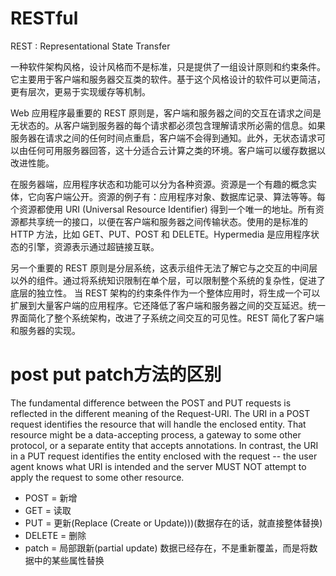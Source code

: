 # RESTful 
REST : Representational State Transfer


一种软件架构风格，设计风格而不是标准，只是提供了一组设计原则和约束条件。它主要用于客户端和服务器交互类的软件。基于这个风格设计的软件可以更简洁，更有层次，更易于实现缓存等机制。


Web 应用程序最重要的 REST 原则是，客户端和服务器之间的交互在请求之间是无状态的。从客户端到服务器的每个请求都必须包含理解请求所必需的信息。如果服务器在请求之间的任何时间点重启，客户端不会得到通知。此外，无状态请求可以由任何可用服务器回答，这十分适合云计算之类的环境。客户端可以缓存数据以改进性能。

在服务器端，应用程序状态和功能可以分为各种资源。资源是一个有趣的概念实体，它向客户端公开。资源的例子有：应用程序对象、数据库记录、算法等等。每个资源都使用 URI (Universal Resource Identifier) 得到一个唯一的地址。所有资源都共享统一的接口，以便在客户端和服务器之间传输状态。使用的是标准的 HTTP 方法，比如 GET、PUT、POST 和 DELETE。Hypermedia 是应用程序状态的引擎，资源表示通过超链接互联。

另一个重要的 REST 原则是分层系统，这表示组件无法了解它与之交互的中间层以外的组件。通过将系统知识限制在单个层，可以限制整个系统的复杂性，促进了底层的独立性。
当 REST 架构的约束条件作为一个整体应用时，将生成一个可以扩展到大量客户端的应用程序。它还降低了客户端和服务器之间的交互延迟。统一界面简化了整个系统架构，改进了子系统之间交互的可见性。REST 简化了客户端和服务器的实现。

# post put patch方法的区别

 The fundamental difference between the POST and PUT requests is reflected in the different meaning of the Request-URI.
The URI in a POST request identifies the resource that will handle the enclosed entity.
That resource might be a data-accepting process, a gateway to some other protocol, or a separate entity that accepts annotations.
In contrast, the URI in a PUT request identifies the entity enclosed with the request --
the user agent knows what URI is intended and the server MUST NOT attempt to apply the request to some other resource.

* POST = 新增
* GET = 读取
* PUT = 更新(Replace (Create or Update)))(数据存在的话，就直接整体替换)
* DELETE = 删除
* patch = 局部跟新(partial update) 数据已经存在，不是重新覆盖，而是将数据中的某些属性替换
